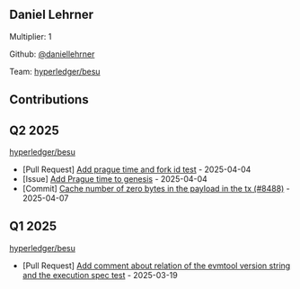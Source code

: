 
## Daniel Lehrner
Multiplier: 1

Github: [@daniellehrner](https://github.com/daniellehrner)

Team: [hyperledger/besu](https://github.com/hyperledger/besu/pulls?q=author%3Adaniellehrner)

## Contributions

## Q2 2025


[hyperledger/besu](https://github.com/hyperledger/besu)
* [Pull Request] [Add prague time and fork id test](https://github.com/hyperledger/besu/pull/8521) - 2025-04-04
* [Issue] [Add Prague time to genesis](https://github.com/hyperledger/besu/issues/8520) - 2025-04-04
* [Commit] [Cache number of zero bytes in the payload in the tx (#8488)](https://github.com/hyperledger/besu/commit/9c52f52587e38418d67495f5f92248208d57f316) - 2025-04-07
## Q1 2025

[hyperledger/besu](https://github.com/hyperledger/besu)
* [Pull Request] [Add comment about relation of the evmtool version string and the execution spec test](https://github.com/hyperledger/besu/pull/8444) - 2025-03-19
